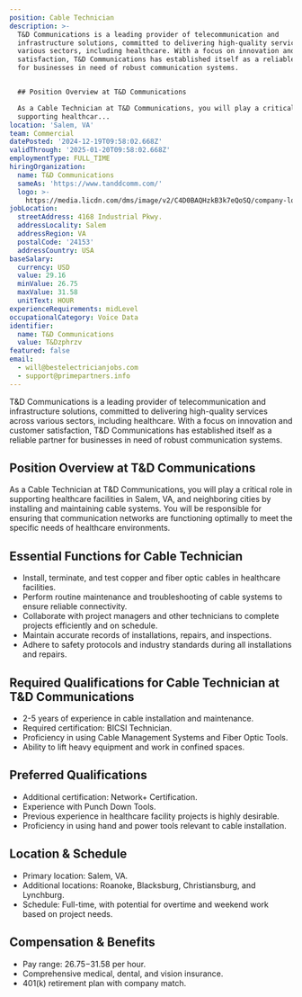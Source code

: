 ```yaml
---
position: Cable Technician
description: >-
  T&D Communications is a leading provider of telecommunication and
  infrastructure solutions, committed to delivering high-quality services across
  various sectors, including healthcare. With a focus on innovation and customer
  satisfaction, T&D Communications has established itself as a reliable partner
  for businesses in need of robust communication systems.


  ## Position Overview at T&D Communications

  As a Cable Technician at T&D Communications, you will play a critical role in
  supporting healthcar...
location: 'Salem, VA'
team: Commercial
datePosted: '2024-12-19T09:58:02.668Z'
validThrough: '2025-01-20T09:58:02.668Z'
employmentType: FULL_TIME
hiringOrganization:
  name: T&D Communications
  sameAs: 'https://www.tanddcomm.com/'
  logo: >-
    https://media.licdn.com/dms/image/v2/C4D0BAQHzkB3k7eQoSQ/company-logo_200_200/company-logo_200_200/0/1631320385872?e=2147483647&v=beta&t=nuFy5lrwqoCuQ6_2P8hO_EwhwJlnndzcbM7ZPSfdKlM
jobLocation:
  streetAddress: 4168 Industrial Pkwy.
  addressLocality: Salem
  addressRegion: VA
  postalCode: '24153'
  addressCountry: USA
baseSalary:
  currency: USD
  value: 29.16
  minValue: 26.75
  maxValue: 31.58
  unitText: HOUR
experienceRequirements: midLevel
occupationalCategory: Voice Data
identifier:
  name: T&D Communications
  value: T&Dzphrzv
featured: false
email:
  - will@bestelectricianjobs.com
  - support@primepartners.info
---
```




T&D Communications is a leading provider of telecommunication and infrastructure solutions, committed to delivering high-quality services across various sectors, including healthcare. With a focus on innovation and customer satisfaction, T&D Communications has established itself as a reliable partner for businesses in need of robust communication systems.

## Position Overview at T&D Communications
As a Cable Technician at T&D Communications, you will play a critical role in supporting healthcare facilities in Salem, VA, and neighboring cities by installing and maintaining cable systems. You will be responsible for ensuring that communication networks are functioning optimally to meet the specific needs of healthcare environments.

## Essential Functions for Cable Technician
- Install, terminate, and test copper and fiber optic cables in healthcare facilities.
- Perform routine maintenance and troubleshooting of cable systems to ensure reliable connectivity.
- Collaborate with project managers and other technicians to complete projects efficiently and on schedule.
- Maintain accurate records of installations, repairs, and inspections.
- Adhere to safety protocols and industry standards during all installations and repairs.

## Required Qualifications for Cable Technician at T&D Communications
- 2-5 years of experience in cable installation and maintenance.
- Required certification: BICSI Technician.
- Proficiency in using Cable Management Systems and Fiber Optic Tools.
- Ability to lift heavy equipment and work in confined spaces.

## Preferred Qualifications
- Additional certification: Network+ Certification.
- Experience with Punch Down Tools.
- Previous experience in healthcare facility projects is highly desirable.
- Proficiency in using hand and power tools relevant to cable installation.

## Location & Schedule
- Primary location: Salem, VA.
- Additional locations: Roanoke, Blacksburg, Christiansburg, and Lynchburg.
- Schedule: Full-time, with potential for overtime and weekend work based on project needs.

## Compensation & Benefits
- Pay range: $26.75-$31.58 per hour.
- Comprehensive medical, dental, and vision insurance.
- 401(k) retirement plan with company match.
